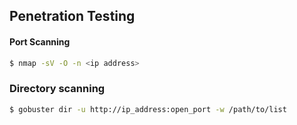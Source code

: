 ## Penetration Testing

#### Port Scanning
```bash
$ nmap -sV -O -n <ip address>
```
### Directory scanning
```bash
$ gobuster dir -u http://ip_address:open_port -w /path/to/list
```

